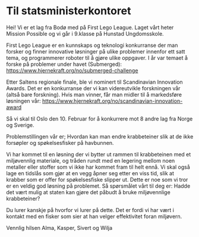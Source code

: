 # Til statsministerkontoret

Hei!
Vi er et lag fra Bodø med på First Lego League. Laget vårt heter Mission Possible og vi går i 9.klasse på Hunstad Ungdomsskole.

First Lego League er en kunnskaps og teknologi konkurranse der man forsker og finner innovative løsninger på ulike problemer innenfor ett satt tema, og programmerer roboter til å gjøre ulike oppgaver. I år var temaet å forske på problemer under havet (Submerged): https://www.hjernekraft.org/no/submerged-challenge

Etter Saltens regionale finale, ble vi nominert til Scandinavian Innovation Awards. Det er en konkurranse der vi kan videreutvikle forskningen vår (altså bare forskning). Hvis man vinner, får man midler til å markedsføre løsningen vår: https://www.hjernekraft.org/no/scandinavian-innovation-award

Så vi skal til Oslo den 10. Februar for å konkurrere mot 8 andre lag fra Norge og Sverige.

Problemstillingen vår er; Hvordan kan man endre krabbeteiner slik at de ikke forsøpler og spøkelsesfisker på havbunnen.

Vi har kommet til en løsning der vi bytter ut rammen til krabbeteinen med et miljøvennlig materiale, og tråden rundt med en legering mellom noen metaller eller stoffer som vi ikke har kommet fram til helt ennå. Vi skal også lage en tidslås som gjør at en vegg åpner seg etter en viss tid, slik at krabber som er offer for spøkelsesfiske slipper ut. Dette er noe som vi tror er en veldig god løsning på problemet.
Så spørsmålet vårt til deg er: Hadde det vært mulig at staten kan gjøre det påbudt å bruke miljøvennlige krabbeteiner?

Du lurer kanskje på hvorfor vi lurer på dette. Det er fordi vi har vært i kontakt med en fisker som sier at han velger effektivitet foran miljøvern.

Vennlig hilsen
Alma, Kasper, Sivert og Wilja


